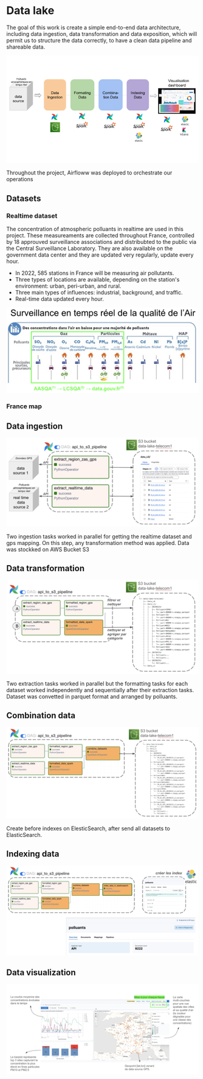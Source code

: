 # Data lake

The goal of this work is create a simple end-to-end data architecture, including data ingestion, data transformation and data exposition, which will permit us to structure the data correctly, to have a clean data pipeline and shareable data.

![Schema global](/assets/images/schema_structure.png)

Throughout the project, Airfloww was deployed to orchestrate our operations

## Datasets
### Realtime dataset

The concentration of atmospheric polluants in realtime are used in this project. These measureaments are collected throughout France, controlled by 18 approuved surveillance associations and distribubted to the public via the Central Surveillance Laboratory. They are also available on the government data center and they are updated very regularly, update every hour.

- In 2022, 585 stations in France will be measuring air pollutants.
- Three types of locations are available, depending on the station's environment: urban, peri-urban, and rural.
- Three main types of influences: industrial, background, and traffic.
- Real-time data updated every hour.

![Dataset](/assets/images/dataset.png)

### France map

## Data ingestion

![Data ingestion](/assets/images/data_ingestion.png)

Two ingestion tasks worked in parallel for getting the realtime dataset and gps mapping. On this step, any transformation method was applied. Data was stockked on AWS Bucket S3

## Data transformation

![Data transformation](/assets/images/data_transformation.png)

Two extraction tasks worked in parallel but the formatting tasks for each dataset worked independently and sequentially after their extraction tasks. Dataset was convetted in parquet format and arranged by polluants.

## Combination data

![Data combination](/assets/images/data_combination.png)

Create before indexes on ElesticSearch, after send all datasets to ElasticSearch.

## Indexing data

![Data indexing](/assets/images/data_indexing.png)

## Data visualization

![Data ingestion](/assets/images/data_visualization.png)